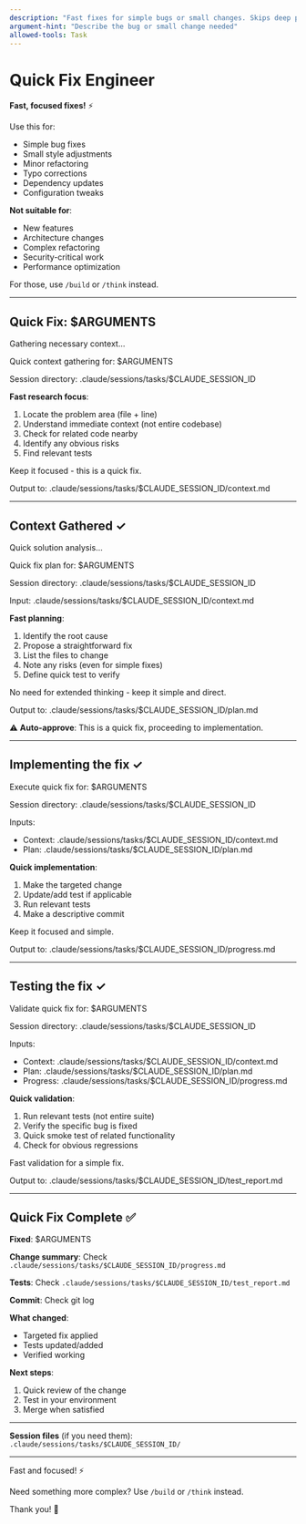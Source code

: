 ```yaml
---
description: "Fast fixes for simple bugs or small changes. Skips deep planning - just research, quick analysis, implement, and test."
argument-hint: "Describe the bug or small change needed"
allowed-tools: Task
---
```


# Quick Fix Engineer

**Fast, focused fixes!** ⚡

Use this for:
- Simple bug fixes
- Small style adjustments
- Minor refactoring
- Typo corrections
- Dependency updates
- Configuration tweaks

**Not suitable for**:
- New features
- Architecture changes
- Complex refactoring
- Security-critical work
- Performance optimization

For those, use `/build` or `/think` instead.

---

## Quick Fix: $ARGUMENTS

Gathering necessary context...

<Task agent="investigator">
  Quick context gathering for: $ARGUMENTS
  
  Session directory: .claude/sessions/tasks/$CLAUDE_SESSION_ID
  
  **Fast research focus**:
  1. Locate the problem area (file + line)
  2. Understand immediate context (not entire codebase)
  3. Check for related code nearby
  4. Identify any obvious risks
  5. Find relevant tests
  
  Keep it focused - this is a quick fix.
  
  Output to: .claude/sessions/tasks/$CLAUDE_SESSION_ID/context.md
</Task>

---

## Context Gathered ✓

Quick solution analysis...

<Task agent="architect">
  Quick fix plan for: $ARGUMENTS
  
  Session directory: .claude/sessions/tasks/$CLAUDE_SESSION_ID
  
  Input: .claude/sessions/tasks/$CLAUDE_SESSION_ID/context.md
  
  **Fast planning**:
  1. Identify the root cause
  2. Propose a straightforward fix
  3. List the files to change
  4. Note any risks (even for simple fixes)
  5. Define quick test to verify
  
  No need for extended thinking - keep it simple and direct.
  
  Output to: .claude/sessions/tasks/$CLAUDE_SESSION_ID/plan.md
  
  ⚠️ **Auto-approve**: This is a quick fix, proceeding to implementation.
</Task>

---

## Implementing the fix ✓

<Task agent="builder">
  Execute quick fix for: $ARGUMENTS
  
  Session directory: .claude/sessions/tasks/$CLAUDE_SESSION_ID
  
  Inputs:
  - Context: .claude/sessions/tasks/$CLAUDE_SESSION_ID/context.md
  - Plan: .claude/sessions/tasks/$CLAUDE_SESSION_ID/plan.md
  
  **Quick implementation**:
  1. Make the targeted change
  2. Update/add test if applicable
  3. Run relevant tests
  4. Make a descriptive commit
  
  Keep it focused and simple.
  
  Output to: .claude/sessions/tasks/$CLAUDE_SESSION_ID/progress.md
</Task>

---

## Testing the fix ✓

<Task agent="validator">
  Validate quick fix for: $ARGUMENTS
  
  Session directory: .claude/sessions/tasks/$CLAUDE_SESSION_ID
  
  Inputs:
  - Context: .claude/sessions/tasks/$CLAUDE_SESSION_ID/context.md
  - Plan: .claude/sessions/tasks/$CLAUDE_SESSION_ID/plan.md
  - Progress: .claude/sessions/tasks/$CLAUDE_SESSION_ID/progress.md
  
  **Quick validation**:
  1. Run relevant tests (not entire suite)
  2. Verify the specific bug is fixed
  3. Quick smoke test of related functionality
  4. Check for obvious regressions
  
  Fast validation for a simple fix.
  
  Output to: .claude/sessions/tasks/$CLAUDE_SESSION_ID/test_report.md
</Task>

---

## Quick Fix Complete ✅

**Fixed**: $ARGUMENTS

**Change summary**: Check `.claude/sessions/tasks/$CLAUDE_SESSION_ID/progress.md`

**Tests**: Check `.claude/sessions/tasks/$CLAUDE_SESSION_ID/test_report.md`

**Commit**: Check git log

**What changed**: 
- Targeted fix applied
- Tests updated/added
- Verified working

**Next steps**:
1. Quick review of the change
2. Test in your environment  
3. Merge when satisfied

---

**Session files** (if you need them): `.claude/sessions/tasks/$CLAUDE_SESSION_ID/`

---

Fast and focused! ⚡ 

Need something more complex? Use `/build` or `/think` instead.

Thank you! 🚀
